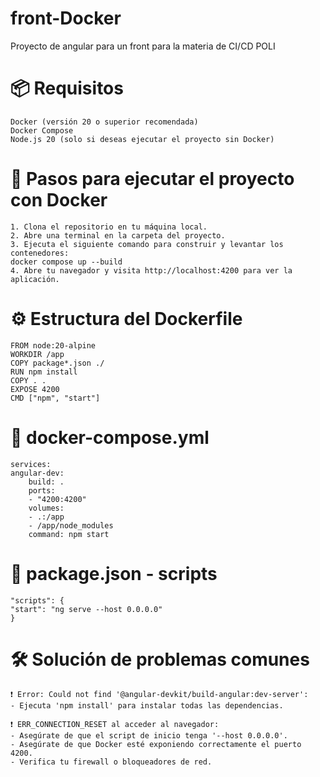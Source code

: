 # front-Docker

Proyecto de angular para un front para la materia de CI/CD POLI

# 📦 Requisitos
    Docker (versión 20 o superior recomendada)
    Docker Compose
    Node.js 20 (solo si deseas ejecutar el proyecto sin Docker)
# 🚀 Pasos para ejecutar el proyecto con Docker
    1. Clona el repositorio en tu máquina local.
    2. Abre una terminal en la carpeta del proyecto.
    3. Ejecuta el siguiente comando para construir y levantar los contenedores:
    docker compose up --build
    4. Abre tu navegador y visita http://localhost:4200 para ver la aplicación.
# ⚙️ Estructura del Dockerfile
    FROM node:20-alpine
    WORKDIR /app
    COPY package*.json ./
    RUN npm install
    COPY . .
    EXPOSE 4200
    CMD ["npm", "start"]
# 📁 docker-compose.yml
    services:
    angular-dev:
        build: .
        ports:
        - "4200:4200"
        volumes:
        - .:/app
        - /app/node_modules
        command: npm start
# 📜 package.json - scripts
    "scripts": {
    "start": "ng serve --host 0.0.0.0"
    }
# 🛠 Solución de problemas comunes
    ❗ Error: Could not find '@angular-devkit/build-angular:dev-server':
    - Ejecuta 'npm install' para instalar todas las dependencias.

    ❗ ERR_CONNECTION_RESET al acceder al navegador:
    - Asegúrate de que el script de inicio tenga '--host 0.0.0.0'.
    - Asegúrate de que Docker esté exponiendo correctamente el puerto 4200.
    - Verifica tu firewall o bloqueadores de red.
